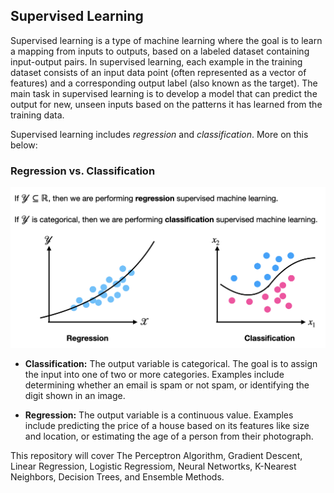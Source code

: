 ## Supervised Learning

Supervised learning is a type of machine learning where the goal is to learn a mapping from inputs to outputs, based on a labeled dataset containing input-output pairs. In supervised learning, each example in the training dataset consists of an input data point (often represented as a vector of features) and a corresponding output label (also known as the target). The main task in supervised learning is to develop a model that can predict the output for new, unseen inputs based on the patterns it has learned from the training data.

Supervised learning includes *regression* and *classification*. More on this below:

### Regression vs. Classification

![alt text](Regression_VS_Classification.png)

- **Classification:** The output variable is categorical. The goal is to assign the input into one of two or more categories. Examples include determining whether an email is spam or not spam, or identifying the digit shown in an image.

- **Regression:** The output variable is a continuous value. Examples include predicting the price of a house based on its features like size and location, or estimating the age of a person from their photograph.

This repository will cover The Perceptron Algorithm, Gradient Descent, Linear Regression, Logistic Regressiom, Neural Networtks, K-Nearest Neighbors, Decision Trees, and Ensemble Methods.